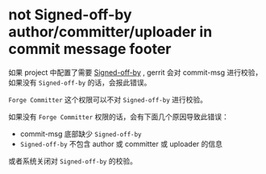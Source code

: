 # not Signed-off-by author/committer/uploader in commit message footer

如果 project 中配置了需要 [Signed-off-by](user-signedoffby.md) , gerrit 会对 commit-msg 进行校验，如果没有 `Signed-off-by` 的话，会报此错误。

`Forge Committer` 这个权限可以不对 `Signed-off-by` 进行校验。

如果没有 `Forge Committer` 权限的话，会有下面几个原因导致此错误：

 * commit-msg 底部缺少 `Signed-off-by`
 * `Signed-off-by` 不包含 author 或 committer 或 uploader 的信息

或者系统关闭对 `Signed-off-by` 的校验。

